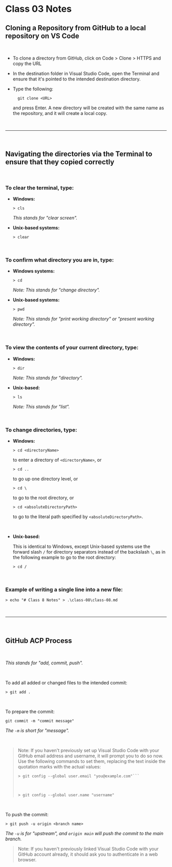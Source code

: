 # Class 03 Notes

## Cloning a Repository from GitHub to a local repository on VS Code

<br>

- To clone a directory from GitHub, click on Code > Clone > HTTPS and copy the URL

- In the destination folder in Visual Studio Code, open the Terminal and ensure that it's pointed to the intended destination directory.

- Type the following:

        git clone <URL>

    and press Enter.  A new directory will be created with the same name as the repository, and it will create a local copy.

<br>

***
<br>

## Navigating the directories via the Terminal to ensure that they copied correctly

<br>

### To clear the terminal, type:

- **Windows:**

      > cls
    
    *This stands for "clear screen".*

- **Unix-based systems:**

      > clear

<br>

### To confirm what directory you are in, type:

- **Windows systems:**

      > cd

    *Note: This stands for "change directory".*

- **Unix-based systems:**

      > pwd

    *Note: This stands for "print working directory" or "present working directory".*

<br>

### To view the contents of your current directory, type:

- **Windows:**

      > dir
    
    *Note: This stands for "directory".*

- **Unix-based:**

      > ls
    *Note: This stands for "list".*
    
<br>

### To change directories, type:

- **Windows:**

      > cd <directoryName>

    to enter a directory of `<directoryName>`, or

      > cd ..
    
    to go up one directory level, or

      > cd \

    to go to the root directory, or

      > cd <absoluteDirectoryPath>

    to go to the literal path specified by `<absoluteDirectoryPath>`.

<br>

- **Unix-based:**
    
    This is identical to Windows, except Unix-based systems use the forward slash `/` for directory separators instead of the backslash `\`, as in the following example to go to the root directory:

      > cd /

<br>

### Example of writing a single line into a new file:

    > echo "# Class 8 Notes" > .\class-08\class-08.md

<br>

***

<br>

## GitHub ACP Process

<br>

*This stands for "add, commit, push".*

<br>

To add all added or changed files to the intended commit:

    > git add .
    
<br>

To prepare the commit:

    git commit -m "commit message"

*The `-m` is short for "message".*

<br>

> Note: If you haven't previously set up Visual Studio Code with your GitHub email address and username, it will prompt you to do so now.  Use the following commands to set them, replacing the text inside the quotation marks with the actual values:
>    
>     > git config --global user.email "you@example.com"```
> <br>
>
>     > git config --global user.name "username"
> 

<br>

To push the commit:

    > git push -u origin <branch name> 

*The `-u` is for "upstream", and `origin main` will push the commit to the main branch.*

> Note: If you haven't previously linked Visual Studio Code with your GitHub account already, it should ask you to authenticate in a web browser.